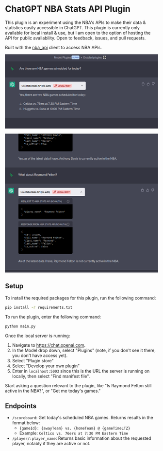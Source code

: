 # ChatGPT NBA Stats API Plugin

This plugin is an experiment using the NBA's APIs to make their data & statistics easily accessible in ChatGPT.  This plugin is currently only available for local install & use, but I am open to the option of hosting the API for public availability. Open to feedback, issues, and pull requests. 

Built with the [nba_api](https://github.com/swar/nba_api) client to access NBA APIs.  


![Scoreboard Screenshot](/examples/screenshots/scoreboard.png)

![Player Screenshot](/examples/screenshots/player.png)

## Setup

To install the required packages for this plugin, run the following command:

```bash
pip install -r requirements.txt
```

To run the plugin, enter the following command:

```bash
python main.py
```

Once the local server is running:

1. Navigate to https://chat.openai.com. 
2. In the Model drop down, select "Plugins" (note, if you don't see it there, you don't have access yet).
3. Select "Plugin store"
4. Select "Develop your own plugin"
5. Enter in `localhost:5003` since this is the URL the server is running on locally, then select "Find manifest file".

Start asking a question relevant to the plugin, like "Is Raymond Felton still active in the NBA?", or "Get me today's games."

## Endpoints
- `/scoreboard`: Get today's scheduled NBA games.  Returns results in the format below: 
  - `{gameId}: {awayTeam} vs. {homeTeam} @ {gameTimeLTZ}`
  - Example: `Celtics vs. 76ers at 7:30 PM Eastern Time`
- `/player/:player_name`: Returns basic information about the requested player, notably if they are active or not.
